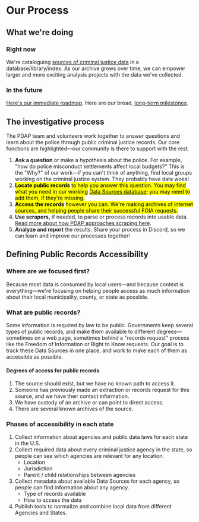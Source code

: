# Our Process

## What we're doing

### Right now

We're cataloguing [sources of criminal justice data](data-sources/) in a database/library/index. As our archive grows over time, we can empower larger and more exciting analysis projects with the data we've collected.

### In the future

[Here's our immediate roadmap](https://github.com/orgs/Police-Data-Accessibility-Project/projects/17). Here are our broad, [long-term milestones](https://github.com/Police-Data-Accessibility-Project/planning/milestones?direction=asc\&sort=due\_date\&state=open).

## The investigative process

The PDAP team and volunteers work together to answer questions and learn about the police through public criminal justice records. Our core functions are highlighted—our community is there to support with the rest.

1. **Ask a question** or make a hypothesis about the police. For example, "how do police misconduct settlements affect local budgets?" This is the "Why?" of our work—if you can't think of anything, find local groups working on the criminal justice system. They probably have data woes!
2. <mark style="background-color:yellow;">**Locate public records**</mark> <mark style="background-color:yellow;"></mark><mark style="background-color:yellow;">to help you answer this question. You may find what you need in our working</mark> [<mark style="background-color:yellow;">Data Sources database</mark>](data-sources/explore-data-sources.md)<mark style="background-color:yellow;">; you may need to add them, if they're missing.</mark>
3. <mark style="background-color:yellow;">**Access the records**</mark> <mark style="background-color:yellow;"></mark><mark style="background-color:yellow;">however you can. We're making archives of internet sources, and helping people share their successful FOIA requests.</mark>&#x20;
4. **Use scrapers,** if needed, to parse or process records into usable data. [Read more about how PDAP approaches scraping here](data-scraping/).
5. **Analyze and report** the results. Share your process in Discord, so we can learn and improve our processes together!

## Defining Public Records Accessibility

### Where are we focused first?

Because most data is consumed by local users—and because context is everything—we're focusing on helping people access as much information about their local municipality, county, or state as possible.

### What are public records?

Some information is required by law to be public. Governments keep several types of public records, and make them available to different degrees—sometimes on a web page, sometimes behind a "records request" process like the Freedom of Information or Right to Know requests. Our goal is to track these Data Sources in one place, and work to make each of them as accessible as possible.

#### Degrees of access for public records

1. The source should exist, but we have no known path to access it.
2. Someone has previously made an extraction or records request for this source, and we have their contact information.
3. We have custody of an archive or can point to direct access.
4. There are several known archives of the source.

### Phases of accessibility in each state

1. Collect information about agencies and public data laws for each state in the U.S.
2. Collect required data about every criminal justice agency in the state, so people can see which agencies are relevant for any location.
   * Location
   * Jurisdiction
   * Parent / child relationships between agencies
3. Collect metadata about available Data Sources for each agency, so people can find information about any agency.
   * Type of records available
   * How to access the data
4. Publish tools to normalize and combine local data from different Agencies and States.

